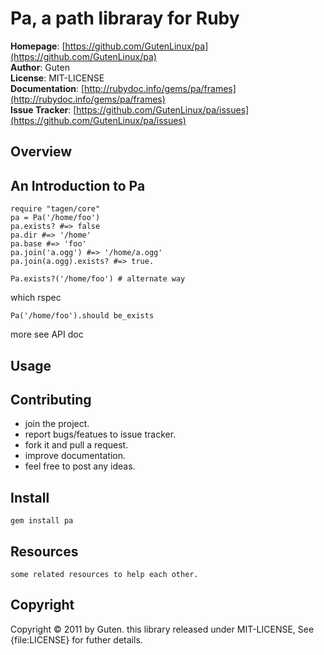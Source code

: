 Pa, a path libraray for Ruby
========================

**Homepage**: [https://github.com/GutenLinux/pa](https://github.com/GutenLinux/pa) <br/>
**Author**:	Guten <br/>
**License**: MIT-LICENSE <br/>
**Documentation**: [http://rubydoc.info/gems/pa/frames](http://rubydoc.info/gems/pa/frames) <br/>
**Issue Tracker**: [https://github.com/GutenLinux/pa/issues](https://github.com/GutenLinux/pa/issues) <br/>

Overview
--------

An Introduction to Pa 
---------------------

	require "tagen/core"
	pa = Pa('/home/foo')
	pa.exists? #=> false
	pa.dir #=> '/home'
	pa.base #=> 'foo'
	pa.join('a.ogg') #=> '/home/a.ogg'
	pa.join(a.ogg).exists? #=> true.

	Pa.exists?('/home/foo') # alternate way

which rspec

	Pa('/home/foo').should be_exists

more see API doc

Usage
-----


Contributing
-------------

* join the project.
* report bugs/featues to issue tracker.
* fork it and pull a request.
* improve documentation.
* feel free to post any ideas. 

Install
----------

	gem install pa

Resources
---------

	some related resources to help each other.

Copyright
---------
Copyright &copy; 2011 by Guten. this library released under MIT-LICENSE, See {file:LICENSE} for futher details.
